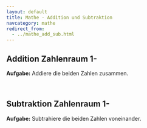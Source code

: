 ```yaml
---
layout: default
title: Mathe - Addition und Subtraktion
navcategory: mathe
redirect_from:
  - ../mathe_add_sub.html
---
```

## Addition Zahlenraum 1-<span id="max"></span>

**Aufgabe:** Addiere die beiden Zahlen zusammen.

<div id="content" class="group">
</div>

<br/>

## Subtraktion Zahlenraum 1-<span id="max2"></span>

**Aufgabe:** Subtrahiere die beiden Zahlen voneinander.

<div id="content2" class="group">
</div>
<div id="content3" class="group" style="margin-top:40px">
</div>

<script type="text/javascript">
function init() {
    var maxStr = getParameterByName("max");
    var max = 1000;
    var iFormat = new Intl.NumberFormat('de-DE');
    if (maxStr !== null) {
        max = parseInt(maxStr, 10);
    }
    $("#max").html(iFormat.format(max));

    add(max, "#content");

    $("#max2").html(iFormat.format(max));
    sub(max, "#content2");

    if (max <= 20) {
        subWithIcons(Math.min(max, 18), "#content3", 2);
    }
}
</script>
